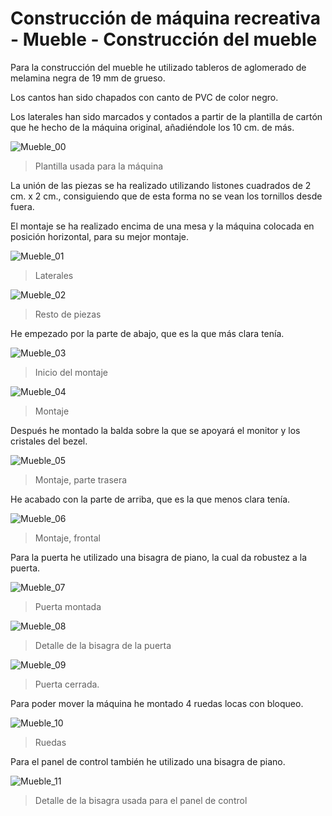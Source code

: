 # Construcción de máquina recreativa - Mueble - Construcción del mueble

Para la construcción del mueble he utilizado tableros de aglomerado de melamina negra  de 19 mm de grueso.

Los cantos han sido chapados con canto de PVC de color negro.

Los laterales han sido marcados y contados a partir de la plantilla de cartón que he hecho de la máquina original, añadiéndole los 10 cm. de más.

![Mueble_00](http://imageshack.com/a/img661/7463/ffrug3.jpg "Plantilla usada para la máquina")
> Plantilla usada para la máquina

La unión de las piezas se ha realizado utilizando listones cuadrados de 2 cm. x 2 cm., consiguiendo que de esta forma no se vean los tornillos desde fuera.

El montaje se ha realizado encima de una mesa y la máquina colocada en posición horizontal, para su mejor montaje.

![Mueble_01](http://imageshack.com/a/img910/9710/xc63n2.jpg "Laterales")
> Laterales

![Mueble_02](http://imageshack.com/a/img661/3720/sGl6vL.jpg "Resto de piezas")
> Resto de piezas

He empezado por la parte de abajo, que es la que más clara tenía.

![Mueble_03](http://imageshack.com/a/img538/3481/enWXuj.jpg "Inicio del montaje")
> Inicio del montaje

![Mueble_04](http://imageshack.com/a/img538/8468/8vhRXc.jpg "Montaje")
> Montaje

Después he montado la balda sobre la que se apoyará el monitor y los cristales del bezel.

![Mueble_05](http://imageshack.com/a/img901/3796/3Iq3H1.jpg "Montaje, parte trasera")
> Montaje, parte trasera

He acabado con la parte de arriba, que es la que menos clara tenía.

![Mueble_06](http://imageshack.com/a/img911/2628/AIwzfC.jpg "Montaje, frontal")
> Montaje, frontal

Para la puerta he utilizado una bisagra de piano, la cual da robustez a la puerta.

![Mueble_07](http://imageshack.com/a/img661/8440/xMKSJc.jpg "Puerta montada")
> Puerta montada

![Mueble_08](http://imageshack.com/a/img673/1130/jSJtMJ.jpg "Detalle de la bisagra de la puerta")
> Detalle de la bisagra de la puerta

![Mueble_09](http://imageshack.com/a/img537/6822/q4Jab8.jpg "Puerta cerrada")
> Puerta cerrada.

Para poder mover la máquina he montado 4 ruedas locas con bloqueo.

![Mueble_10](http://imageshack.com/a/img673/4746/Mhtsq9.jpg "Ruedas")
> Ruedas

Para el panel de control también he utilizado una bisagra de piano.

![Mueble_11](http://imageshack.com/a/img910/9822/WnW1me.jpg "Detalle de la bisagra usada para el panel de control")
> Detalle de la bisagra usada para el panel de control
